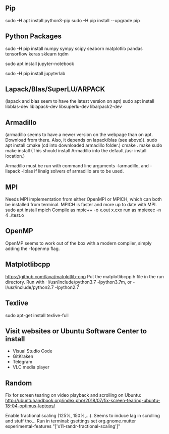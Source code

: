 ## Pip

sudo -H apt install python3-pip
sudo -H pip install --upgrade pip

## Python Packages

sudo -H pip install numpy sympy scipy seaborn matplotlib pandas tensorflow keras sklearn tqdm

sudo apt install jupyter-notebook

sudo -H pip install jupyterlab

## Lapack/Blas/SuperLU/ARPACK

(lapack and blas seem to have the latest version on apt)
sudo apt install libblas-dev liblapack-dev libsuperlu-dev libarpack2-dev

## Armadillo

(armadillo seems to have a newer version on the webpage than on apt. Download from there. Also, it depends on lapack/blas (see above)).
sudo apt install cmake
(cd into downloaded armadillo folder.)
cmake .
make
sudo make install
(This should install Armadillo into the default /usr install location.)

Armadillo must be run with command line arguments -larmadillo, and -llapack -lblas if linalg solvers of armadillo are to be used.

## MPI

Needs MPI implementation from either OpenMPI or MPICH, which can both be installed from terminal. MPICH is faster and more up to date with MPI.
sudo apt install mpich
Compile as
mpic++ -o x.out x.cxx
run as
mpiexec -n 4 ./test.o

## OpenMP

OpenMP seems to work out of the box with a modern compiler, simply adding the -fopenmp flag.

## Matplotlibcpp
https://github.com/lava/matplotlib-cpp
Put the matplotlibcpp.h file in the run directory.
Run with -I/usr/include/python3.7 -lpython3.7m, or -I/usr/include/python2.7 -lpython2.7


## Texlive

sudo apt-get install texlive-full

## Visit websites or Ubuntu Software Center to install

* Visual Studio Code
* GitKraken
* Telegram
* VLC media player


## Random
Fix for screen tearing on video playback and scrolling on Ubuntu:
http://ubuntuhandbook.org/index.php/2018/07/fix-screen-tearing-ubuntu-18-04-optimus-laptops/

Enable fractional scaling (125%, 150%,...). Seems to induce lag in scrolling and stuff tho... Run in terminal:
gsettings set org.gnome.mutter experimental-features "['x11-randr-fractional-scaling']"